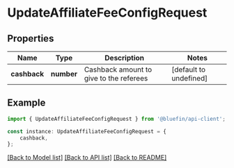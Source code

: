 # UpdateAffiliateFeeConfigRequest


## Properties

Name | Type | Description | Notes
------------ | ------------- | ------------- | -------------
**cashback** | **number** | Cashback amount to give to the referees | [default to undefined]

## Example

```typescript
import { UpdateAffiliateFeeConfigRequest } from '@bluefin/api-client';

const instance: UpdateAffiliateFeeConfigRequest = {
    cashback,
};
```

[[Back to Model list]](../README.md#documentation-for-models) [[Back to API list]](../README.md#documentation-for-api-endpoints) [[Back to README]](../README.md)
